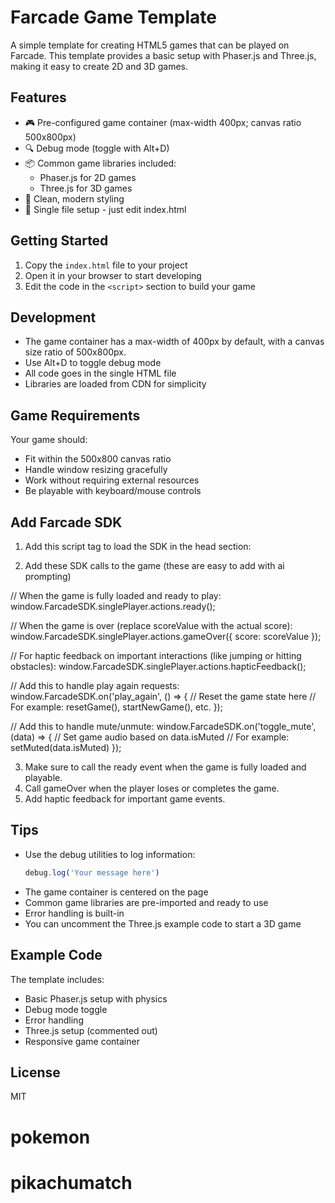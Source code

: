 # Farcade Game Template

A simple template for creating HTML5 games that can be played on Farcade. This template provides a basic setup with Phaser.js and Three.js, making it easy to create 2D and 3D games.

## Features

- 🎮 Pre-configured game container (max-width 400px; canvas ratio 500x800px)
- 🔍 Debug mode (toggle with Alt+D)
- 📦 Common game libraries included:
  - Phaser.js for 2D games
  - Three.js for 3D games
- 🎨 Clean, modern styling
- 📝 Single file setup - just edit index.html

## Getting Started

1. Copy the `index.html` file to your project
2. Open it in your browser to start developing
3. Edit the code in the `<script>` section to build your game

## Development

- The game container has a max-width of 400px by default, with a canvas size ratio of 500x800px.
- Use Alt+D to toggle debug mode
- All code goes in the single HTML file
- Libraries are loaded from CDN for simplicity

## Game Requirements

Your game should:

- Fit within the 500x800 canvas ratio
- Handle window resizing gracefully
- Work without requiring external resources
- Be playable with keyboard/mouse controls

## Add Farcade SDK

1. Add this script tag to load the SDK in the head section:
<script src="https://unpkg.com/@farcade/game-sdk@latest/dist/index.min.js"></script>

2. Add these SDK calls to the game (these are easy to add with ai prompting)

// When the game is fully loaded and ready to play:
window.FarcadeSDK.singlePlayer.actions.ready();

// When the game is over (replace scoreValue with the actual score):
window.FarcadeSDK.singlePlayer.actions.gameOver({ score: scoreValue });

// For haptic feedback on important interactions (like jumping or hitting obstacles):
window.FarcadeSDK.singlePlayer.actions.hapticFeedback();

// Add this to handle play again requests:
window.FarcadeSDK.on('play_again', () => {
// Reset the game state here
// For example: resetGame(), startNewGame(), etc.
});

// Add this to handle mute/unmute:
window.FarcadeSDK.on('toggle_mute', (data) => {
// Set game audio based on data.isMuted
// For example: setMuted(data.isMuted)
});

3. Make sure to call the ready event when the game is fully loaded and playable.
4. Call gameOver when the player loses or completes the game.
5. Add haptic feedback for important game events.

## Tips

- Use the debug utilities to log information:
  ```javascript
  debug.log('Your message here')
  ```
- The game container is centered on the page
- Common game libraries are pre-imported and ready to use
- Error handling is built-in
- You can uncomment the Three.js example code to start a 3D game

## Example Code

The template includes:

- Basic Phaser.js setup with physics
- Debug mode toggle
- Error handling
- Three.js setup (commented out)
- Responsive game container

## License

MIT
# pokemon
# pikachumatch
